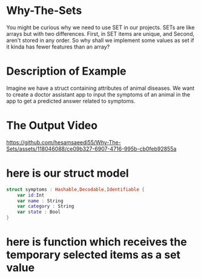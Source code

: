 # Why-The-Sets
You might be curious why we need to use SET in our projects. SETs are like arrays but with two differences. First, in SET items are unique, and Second, aren't stored in any order. So why shall we implement some values as set if it kinda has fewer features than an array?


# Description of Example 

Imagine we have a struct containing attributes of animal diseases. We want to create a doctor assistant app to input the symptoms of an animal in the app to get a predicted answer related to symptoms.

# The Output Video



https://github.com/hesamsaeedi55/Why-The-Sets/assets/118046088/ce09b327-6907-4716-995b-cb0feb92855a



# here is our struct model 

```swift
struct symptoms : Hashable,Decodable,Identifiable {
    var id:Int
    var name : String
    var category : String
    var state : Bool
}
```

# here is function which receives the temporary selected items as a set value

 

